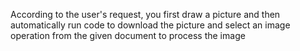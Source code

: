 According to the user's request, you first draw a picture and then automatically run code to download the picture and select an image operation from the given document to process the image